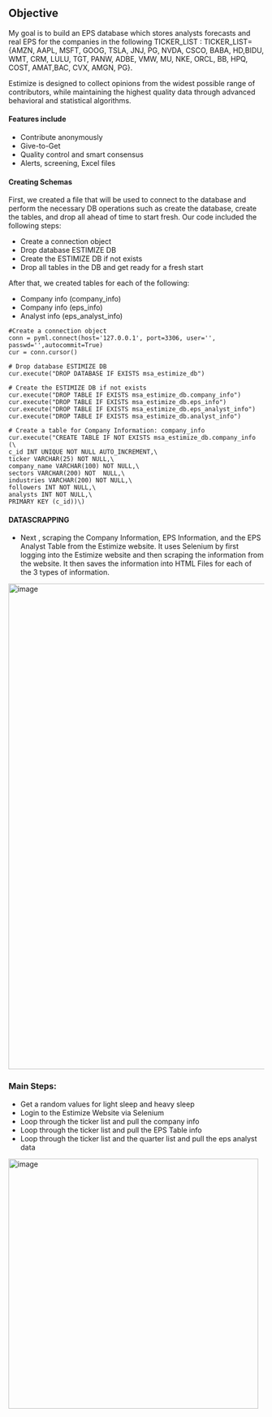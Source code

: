 ## Objective
My goal is to build an EPS database which stores analysts forecasts and real EPS for the companies in the following TICKER_LIST :
TICKER_LIST={AMZN, AAPL, MSFT, GOOG, TSLA, JNJ, PG, NVDA, CSCO, BABA, HD,BIDU, WMT, CRM, LULU, TGT, PANW, ADBE, VMW, MU, NKE, ORCL, BB, HPQ, COST, AMAT,BAC, CVX, AMGN, PG}.

Estimize is designed to collect opinions from the widest possible range of contributors, while maintaining the highest quality data through advanced behavioral and statistical algorithms.


#### Features include
* Contribute anonymously
* Give-to-Get
* Quality control and smart consensus
* Alerts, screening, Excel files

#### Creating Schemas
First, we created a file that will be used to connect to the database and perform the necessary DB operations such as create the database, create the tables, and drop all ahead of time to start fresh. Our code included the following steps:
* Create a connection object
* Drop database ESTIMIZE DB 
* Create the ESTIMIZE DB if not exists
* Drop all tables in the DB and get ready for a fresh start

After that, we created tables for each of the following:
* Company info (company_info)
* Company info  (eps_info)
* Analyst info (eps_analyst_info)

``` import pymysql
#Create a connection object
conn = pyml.connect(host='127.0.0.1', port=3306, user='', passwd='',autocommit=True)
cur = conn.cursor()

# Drop database ESTIMIZE DB
cur.execute("DROP DATABASE IF EXISTS msa_estimize_db")

# Create the ESTIMIZE DB if not exists
cur.execute("DROP TABLE IF EXISTS msa_estimize_db.company_info")
cur.execute("DROP TABLE IF EXISTS msa_estimize_db.eps_info")
cur.execute("DROP TABLE IF EXISTS msa_estimize_db.eps_analyst_info")
cur.execute("DROP TABLE IF EXISTS msa_estimize_db.analyst_info")

# Create a table for Company Information: company_info
cur.execute("CREATE TABLE IF NOT EXISTS msa_estimize_db.company_info (\
c_id INT UNIQUE NOT NULL AUTO_INCREMENT,\
ticker VARCHAR(25) NOT NULL,\
company_name VARCHAR(100) NOT NULL,\
sectors VARCHAR(200) NOT  NULL,\
industries VARCHAR(200) NOT NULL,\
followers INT NOT NULL,\
analysts INT NOT NULL,\
PRIMARY KEY (c_id))\)
```

#### DATASCRAPPING
* Next , scraping the Company Information, EPS Information, and the EPS Analyst Table from the Estimize website.
 It uses Selenium by first logging into the Estimize website and then scraping the information from the website.
 It then saves the information into HTML Files for each of the 3 types of information.
<img width="956" alt="image" src="https://github.com/TiffanyWilkins/Data-Management-for-Analytics-Project/assets/54362628/2ad2dfee-a23f-4931-bc49-a38484b462ba">

### Main Steps:
* Get a random values for light sleep and heavy sleep
* Login to the Estimize Website via Selenium
* Loop through the ticker list and pull the company info
* Loop through the ticker list and pull the EPS Table info
* Loop through the ticker list and the quarter list and
          pull the eps analyst data
<img width="492" alt="image" src="https://github.com/TiffanyWilkins/Data-Management-for-Analytics-Project/assets/54362628/0f6e84bc-cec4-4fd1-b47a-32400d2f7b87">





















